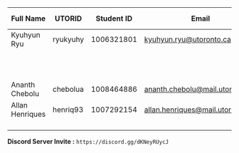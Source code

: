 | Full Name       | UTORID   | Student ID | Email                            | Best Way to Contact | Discord Username       |
|-----------------|----------|------------|----------------------------------|---------------------|------------------------|
| Kyuhyun Ryu     | ryukyuhy | 1006321801 | kyuhyun.ryu@utoronto.ca          | Discord/Email       | `korea eric#2022`      |
|                 |          |            |                                  |                     | `abhinav#3088`         |
|                 |          |            |                                  |                     | `Nando#9021`           |
|                 |          |            |                                  |                     | `Domi#1725`            |
| Ananth Chebolu  | chebolua | 1008464886 | ananth.chebolu@mail.utoronto.ca  | Discord/Email       | `ant#0095`             |
| Allan Henriques | henriq93 | 1007292154 | allan.henriques@mail.utoronto.ca |                     | `Allan Henriques#9038` |
|                 |          |            |                                  |                     | `Singularity_1#1949`   |

**Discord Server Invite :** `https://discord.gg/dKNeyRUycJ`
